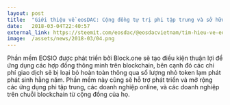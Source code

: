```yaml
---
layout: post
title:  "Giới thiệu về eosDAC: Cộng đồng tự trị phi tập trung và sở hữu nhà sản xuất khối EOS"
date:   2018-03-04T22:40:57
external_link: https://steemit.com/eosdac/@eosdacvietnam/tim-hieu-ve-eosdac-cong-dong-tu-tri-phi-tap-trung-va-so-huu-nha-san-xuat-block-eos
image:  /assets/news/2018-03/04.png
---
```

Phần mềm EOSIO được phát triển bởi Block.one sẽ tạo điều kiện thuận lợi để ứng dụng các hợp đồng thông minh trên blockchain, bên cạnh đó các chi phí giao dịch sẽ bị loại bỏ hoàn toàn thông qua số lượng nhỏ token lạm phát phát sinh hằng năm. Phần mềm này cũng sẽ hỗ trợ phát triển và mở rộng các ứng dụng phi tập trung, các doanh nghiệp online, và các doanh nghiệp trên chuỗi blockchain từ cộng đồng của họ.
